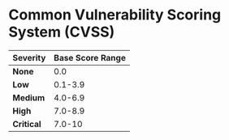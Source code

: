 
# Common Vulnerability Scoring System (CVSS)

| Severity  | Base Score Range |
|---|---|
| **None** | 0.0 |
| **Low** | 0.1-3.9 |
| **Medium** | 4.0-6.9|
|**High**| 7.0-8.9 |
|**Critical**| 7.0-10|
